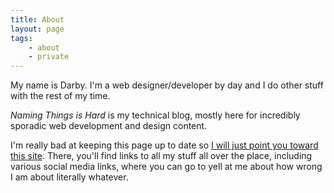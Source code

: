 ```yaml
---
title: About
layout: page
tags:
    - about
    - private
---
```


My name is Darby. I'm a web designer/developer by day and I do other stuff with the rest of my time.

_Naming Things is Hard_ is my technical blog, mostly here for incredibly sporadic web development and design content.

I'm really bad at keeping this page up to date so [I will just point you toward this site](https://chickenwing-gingerbreadman.xyz/). There, you'll find links to all my stuff all over the place, including various social media links, where you can go to yell at me about how wrong I am about literally whatever.
